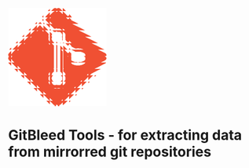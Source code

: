 <img src="/gitbleed_icon.png" width="200" alt="logo"/>

# GitBleed Tools - for extracting data from mirrorred git repositories
